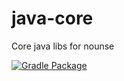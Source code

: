 # java-core
Core java libs for nounse


[![Gradle Package](https://github.com/nounse/java-core/workflows/Gradle%20Package/badge.svg?branch=master)](https://github.com/nounse/java-core/actions?query=workflow%3A%22Gradle+Package%22)
